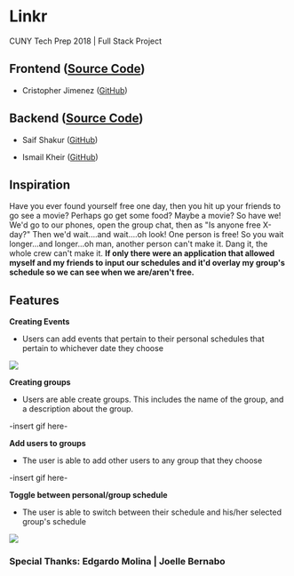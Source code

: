 # Linkr
CUNY Tech Prep 2018 | Full Stack Project 

## Frontend ([Source Code](https://github.com/crisjimenez120/Linkr-Client))
* Cristopher Jimenez ([GitHub](https://github.com/crisjimenez120/Linkr-Client))

## Backend ([Source Code](https://github.com/crisjimenez120/Linkr-server))

* Saif Shakur ([GitHub](https://github.com/SaifShakur))

* Ismail Kheir ([GitHub](https://github.com/Ishmaelk))

## Inspiration
Have you ever found yourself free one day, then you hit up your friends to go see a movie? Perhaps go get some food? Maybe a movie? So have we! We'd go to our phones, open the group chat, then as "Is anyone free X-day?" Then we'd wait....and wait....oh look! One person is free! So you wait longer...and longer...oh man, another person can't make it. Dang it, the whole crew can't make it. __If only there were an application that allowed myself and my friends to input our schedules and it'd overlay my group's schedule so we can see when we are/aren't free.__ 

## Features
__Creating Events__
- Users can add events that pertain to their personal schedules that pertain to whichever date they choose

![](creating_event.gif)

__Creating groups__
- Users are able create groups. This includes the name of the group, and a description about the group.

-insert gif here-


__Add users to groups__
- The user is able to add other users to any group that they choose

-insert gif here-

__Toggle between personal/group schedule__
- The user is able to switch between their schedule and his/her selected group's schedule

![](toggle_schedule.gif)



### Special Thanks: Edgardo Molina | Joelle Bernabo 
